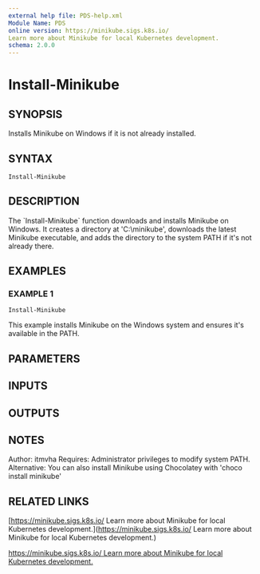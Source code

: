 ```yaml
---
external help file: PDS-help.xml
Module Name: PDS
online version: https://minikube.sigs.k8s.io/
Learn more about Minikube for local Kubernetes development.
schema: 2.0.0
---
```


# Install-Minikube

## SYNOPSIS
Installs Minikube on Windows if it is not already installed.

## SYNTAX

```
Install-Minikube
```

## DESCRIPTION
The \`Install-Minikube\` function downloads and installs Minikube on Windows.
It creates a directory at 'C:\minikube', downloads the latest Minikube executable,
and adds the directory to the system PATH if it's not already there.

## EXAMPLES

### EXAMPLE 1
```
Install-Minikube
```

This example installs Minikube on the Windows system and ensures it's available in the PATH.

## PARAMETERS

## INPUTS

## OUTPUTS

## NOTES
Author: itmvha
Requires: Administrator privileges to modify system PATH.
Alternative: You can also install Minikube using Chocolatey with 'choco install minikube'

## RELATED LINKS

[https://minikube.sigs.k8s.io/
Learn more about Minikube for local Kubernetes development.](https://minikube.sigs.k8s.io/
Learn more about Minikube for local Kubernetes development.)

[https://minikube.sigs.k8s.io/
Learn more about Minikube for local Kubernetes development.]()

